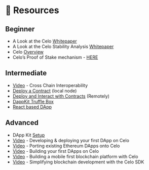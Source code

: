 # 👀 Resources

## Beginner

* A Look at the Celo [Whitepaper](https://medium.com/celoorg/a-look-at-the-celo-whitepaper-c0061118ffd4?source=collection_category---4------12-----------------------)
* A Look at the Celo Stability Analysis [Whitepaper](https://medium.com/celoorg/a-look-at-the-celo-stability-analysis-white-paper-part-1-23edd5ef8b5)
* Celo [Overview](https://docs.celo.org/overview)
* Celo’s Proof of Stake mechanism - [HERE](https://medium.com/celoorg/celos-proof-of-stake-mechanism-31061fbebea)

## Intermediate

* [Video](https://youtu.be/2uBvMhxBBeU?list=PLsQbsop73cfGmUdABArPaXagPB2EpBkNc) - Cross Chain Interoperability
* [Deploy a Contract](https://docs.celo.org/developer-guide/start/hellocontracts) \(local node\)
* [Deploy and Interact with Contracts](https://docs.celo.org/developer-guide/start/hello-contract-remote-node) \(Remotely\)
* [DappKit Truffle Box](https://docs.celo.org/developer-guide/start/hello-mobile-dapp)
* [React based DApp](https://docs.celo.org/developer-guide/start/web-dapp)

## Advanced

* DApp Kit [Setup](https://docs.celo.org/developer-guide/dappkit/setup)
* [Video](https://youtu.be/kO6Wm8pgKXU?list=PLsQbsop73cfGmUdABArPaXagPB2EpBkNc) - Developing & deploying your first DApp on Celo
* [Video](https://youtu.be/C6_8tze5Bw8?list=PLsQbsop73cfGmUdABArPaXagPB2EpBkNc) - Porting existing Ethereum DApps onto Celo
* [Video](https://youtu.be/1E3j-fjZtKE?list=PLsQbsop73cfGmUdABArPaXagPB2EpBkNc) - Building your first DApps on Celo
* [Video](https://youtu.be/bp2loYXPhbM?list=PLsQbsop73cfGmUdABArPaXagPB2EpBkNc) - Building a mobile first blockchain platform with Celo
* [Video](https://youtu.be/Rg33B0E2DTM?list=PLsQbsop73cfGmUdABArPaXagPB2EpBkNc) - Simplifying blockchain development with the Celo SDK

